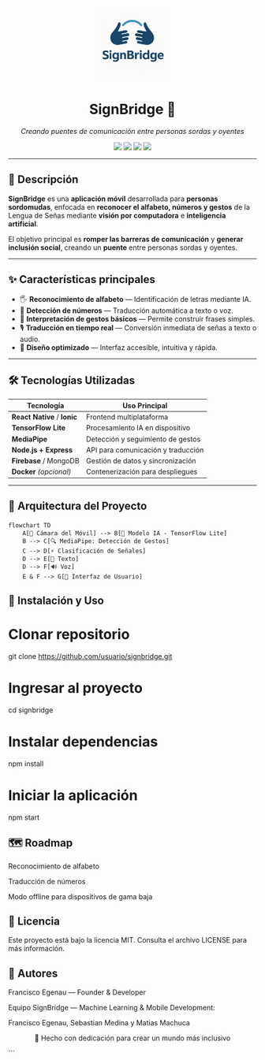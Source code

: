 <!-- Encabezado con logo y título -->
<p align="center">
  <img src="./asset/signbridge-logo" alt="SignBridge Logo" width="150" height="150">
</p>

<h1 align="center">SignBridge 👐</h1>
<p align="center">
  <em>Creando puentes de comunicación entre personas sordas y oyentes</em>
</p>

<p align="center">
  <img src="https://img.shields.io/badge/status-en%20desarrollo-yellow?style=for-the-badge">
  <img src="https://img.shields.io/github/license/usuario/signbridge?style=for-the-badge">
  <img src="https://img.shields.io/github/stars/usuario/signbridge?style=for-the-badge&color=blue">
  <img src="https://img.shields.io/github/issues/usuario/signbridge?style=for-the-badge&color=brightgreen">
</p>

---

## 📖 Descripción

**SignBridge** es una **aplicación móvil** desarrollada para **personas sordomudas**, enfocada en **reconocer el alfabeto, números y gestos** de la Lengua de Señas mediante **visión por computadora** e **inteligencia artificial**.

El objetivo principal es **romper las barreras de comunicación** y **generar inclusión social**, creando un **puente** entre personas sordas y oyentes.

---

## ✨ Características principales

- 🖐️ **Reconocimiento de alfabeto** — Identificación de letras mediante IA.
- 🔢 **Detección de números** — Traducción automática a texto o voz.
- 👐 **Interpretación de gestos básicos** — Permite construir frases simples.
- 🎙️ **Traducción en tiempo real** — Conversión inmediata de señas a texto o audio.
- 📱 **Diseño optimizado** — Interfaz accesible, intuitiva y rápida.

---

## 🛠️ Tecnologías Utilizadas

| Tecnología            | Uso Principal                     |
|----------------------|----------------------------------|
| **React Native** / **Ionic** | Frontend multiplataforma |
| **TensorFlow Lite**  | Procesamiento IA en dispositivo  |
| **MediaPipe**        | Detección y seguimiento de gestos |
| **Node.js + Express**| API para comunicación y traducción |
| **Firebase** / MongoDB | Gestión de datos y sincronización |
| **Docker** *(opcional)* | Contenerización para despliegues |

---

## 📐 Arquitectura del Proyecto

```mermaid
flowchart TD
    A[📱 Cámara del Móvil] --> B[🧠 Modelo IA - TensorFlow Lite]
    B --> C[🔍 MediaPipe: Detección de Gestos]
    C --> D[⚡ Clasificación de Señales]
    D --> E[📝 Texto]
    D --> F[🔊 Voz]
    E & F --> G[📲 Interfaz de Usuario]
```


## 🚀 Instalación y Uso
# Clonar repositorio
git clone https://github.com/usuario/signbridge.git

# Ingresar al proyecto
cd signbridge

# Instalar dependencias
npm install

# Iniciar la aplicación
npm start

## 🗺️ Roadmap

 Reconocimiento de alfabeto

 Traducción de números

 Modo offline para dispositivos de gama baja

## 📄 Licencia

Este proyecto está bajo la licencia MIT.
Consulta el archivo LICENSE
 para más información.

## 👥 Autores

Francisco Egenau — Founder & Developer

Equipo SignBridge — Machine Learning & Mobile Development:

Francisco Egenau, Sebastian Medina y Matias Machuca

<p align="center">💙 Hecho con dedicación para crear un mundo más inclusivo</p> ```
